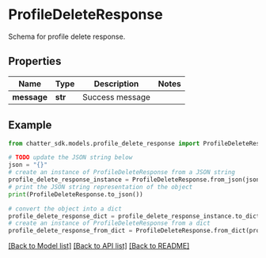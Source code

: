 # ProfileDeleteResponse

Schema for profile delete response.

## Properties

Name | Type | Description | Notes
------------ | ------------- | ------------- | -------------
**message** | **str** | Success message | 

## Example

```python
from chatter_sdk.models.profile_delete_response import ProfileDeleteResponse

# TODO update the JSON string below
json = "{}"
# create an instance of ProfileDeleteResponse from a JSON string
profile_delete_response_instance = ProfileDeleteResponse.from_json(json)
# print the JSON string representation of the object
print(ProfileDeleteResponse.to_json())

# convert the object into a dict
profile_delete_response_dict = profile_delete_response_instance.to_dict()
# create an instance of ProfileDeleteResponse from a dict
profile_delete_response_from_dict = ProfileDeleteResponse.from_dict(profile_delete_response_dict)
```
[[Back to Model list]](../README.md#documentation-for-models) [[Back to API list]](../README.md#documentation-for-api-endpoints) [[Back to README]](../README.md)


